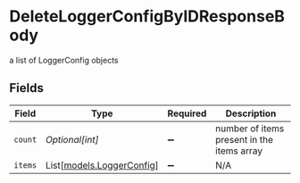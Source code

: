 # DeleteLoggerConfigByIDResponseBody

a list of LoggerConfig objects


## Fields

| Field                                                  | Type                                                   | Required                                               | Description                                            |
| ------------------------------------------------------ | ------------------------------------------------------ | ------------------------------------------------------ | ------------------------------------------------------ |
| `count`                                                | *Optional[int]*                                        | :heavy_minus_sign:                                     | number of items present in the items array             |
| `items`                                                | List[[models.LoggerConfig](../models/loggerconfig.md)] | :heavy_minus_sign:                                     | N/A                                                    |